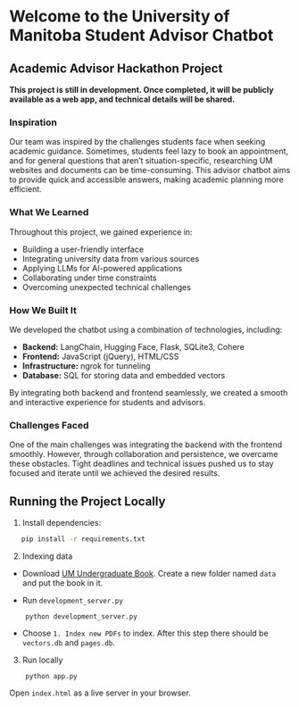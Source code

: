 # Welcome to the University of Manitoba Student Advisor Chatbot  

## Academic Advisor Hackathon Project  

**This project is still in development. Once completed, it will be publicly available as a web app, and technical details will be shared.**

### Inspiration  
Our team was inspired by the challenges students face when seeking academic guidance. Sometimes, students feel lazy to book an appointment, and for general questions that aren’t situation-specific, researching UM websites and documents can be time-consuming. This advisor chatbot aims to provide quick and accessible answers, making academic planning more efficient.

### What We Learned  
Throughout this project, we gained experience in:  
- Building a user-friendly interface  
- Integrating university data from various sources 
- Applying LLMs for AI-powered applications  
- Collaborating under time constraints  
- Overcoming unexpected technical challenges  

### How We Built It  
We developed the chatbot using a combination of technologies, including:  
- **Backend:** LangChain, Hugging Face, Flask, SQLite3, Cohere  
- **Frontend:** JavaScript (jQuery), HTML/CSS  
- **Infrastructure:** ngrok for tunneling  
- **Database:** SQL for storing data and embedded vectors  

By integrating both backend and frontend seamlessly, we created a smooth and interactive experience for students and advisors.  

### Challenges Faced  
One of the main challenges was integrating the backend with the frontend smoothly. However, through collaboration and persistence, we overcame these obstacles. Tight deadlines and technical issues pushed us to stay focused and iterate until we achieved the desired results.  

## Running the Project Locally  

1. Install dependencies:  
```bash
   pip install -r requirements.txt
```

2. Indexing data

* Download [UM Undergraduate Book](https://catalog.umanitoba.ca/pdf/23-24%20Undergraduate%20Studies.pdf). Create a new folder named `data` and put the book in it.

* Run `development_server.py`

```
    python development_server.py
``` 

* Choose `1. Index new PDFs` to index. After this step there should be `vectors.db` and `pages.db`.

3. Run locally

```
    python app.py
```

Open `index.html` as a live server in your browser.